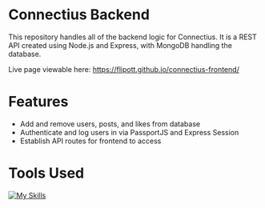 # Connectius Backend

This repository handles all of the backend logic for Connectius. It is a REST API created using Node.js and Express, with MongoDB handling the database.

Live page viewable here: https://flipott.github.io/connectius-frontend/

# Features
- Add and remove users, posts, and likes from database
- Authenticate and log users in via PassportJS and Express Session
- Establish API routes for frontend to access

# Tools Used
[![My Skills](https://skillicons.dev/icons?i=nodejs,express,mongodb)](https://skillicons.dev)
